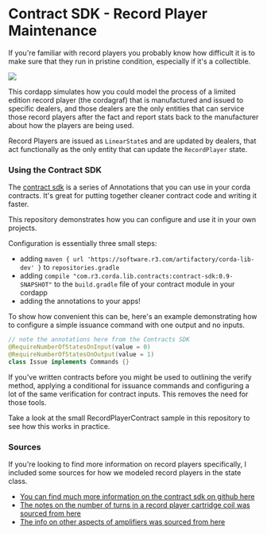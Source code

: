# Contract SDK - Record Player Maintenance


If you're familiar with record players you probably know how difficult it is to make sure that they run in pristine condition, especially if it's a collectible.

![](blob:https://imgur.com/04eac7f3-0849-424d-93ca-f2c11d9b3d0d)


This cordapp simulates how you could model the process of a limited edition record player (the cordagraf) that is manufactured and issued to specific dealers, and those dealers are the only entities that can service those record players after the fact and report stats back to the manufacturer about how the players are being used.

Record Players are issued as `LinearState`s and are updated by dealers, that act functionally as the only entity that can update the `RecordPlayer` state.


### Using the Contract SDK

The [contract sdk](https://github.com/corda/contract-sdk) is a series of Annotations that you can use in your corda contracts. It's great for putting together cleaner contract code and writing it faster.

This repository demonstrates how you can configure and use it in your own projects.

Configuration is essentially three small steps:

- adding `maven { url 'https://software.r3.com/artifactory/corda-lib-dev' }` to `repositories.gradle`
- adding `compile "com.r3.corda.lib.contracts:contract-sdk:0.9-SNAPSHOT"` to the `build.gradle` file of your contract module in your cordapp
- adding the annotations to your apps!


To show how convenient this can be, here's an example demonstrating how to configure a simple issuance command with one output and no inputs.

```java
// note the annotations here from the Contracts SDK
@RequireNumberOfStatesOnInput(value = 0)
@RequireNumberOfStatesOnOutput(value = 1)
class Issue implements Commands {}
```

If you've written contracts before you might be used to outlining the verify method, applying a conditional for issuance commands and configuring a lot of the same verification for contract inputs. This removes the need for those tools.

Take a look at the small RecordPlayerContract sample in this repository to see how this works in practice.


### Sources

If you're looking to find more information on record players specifically, I included some sources for how we modeled record players in the state class.

- [You can find much more information on the contract sdk on github here](https://github.com/corda/contract-sdk)
- [The notes on the number of turns in a record player cartridge coil was sourced from here](https://www.vinylengine.com/turntable_forum/viewtopic.php?t=35449)
- [The info on other aspects of amplifiers was sourced from here](https://www.cambridgeaudio.com/usa/en/blog/amplifier-specifications)


